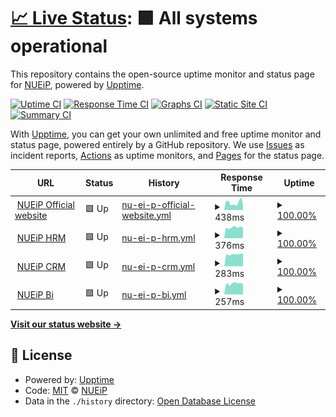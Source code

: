 # [📈 Live Status](https://status.nueip.com): <!--live status--> **🟩 All systems operational**

This repository contains the open-source uptime monitor and status page for [NUEiP](https://status.nueip.com), powered by [Upptime](https://github.com/upptime/upptime).

[![Uptime CI](https://github.com/nueip/upptime/workflows/Uptime%20CI/badge.svg)](https://github.com/nueip/upptime/actions?query=workflow%3A%22Uptime+CI%22)
[![Response Time CI](https://github.com/nueip/upptime/workflows/Response%20Time%20CI/badge.svg)](https://github.com/nueip/upptime/actions?query=workflow%3A%22Response+Time+CI%22)
[![Graphs CI](https://github.com/nueip/upptime/workflows/Graphs%20CI/badge.svg)](https://github.com/nueip/upptime/actions?query=workflow%3A%22Graphs+CI%22)
[![Static Site CI](https://github.com/nueip/upptime/workflows/Static%20Site%20CI/badge.svg)](https://github.com/nueip/upptime/actions?query=workflow%3A%22Static+Site+CI%22)
[![Summary CI](https://github.com/nueip/upptime/workflows/Summary%20CI/badge.svg)](https://github.com/nueip/upptime/actions?query=workflow%3A%22Summary+CI%22)

With [Upptime](https://upptime.js.org), you can get your own unlimited and free uptime monitor and status page, powered entirely by a GitHub repository. We use [Issues](https://github.com/nueip/upptime/issues) as incident reports, [Actions](https://github.com/nueip/upptime/actions) as uptime monitors, and [Pages](https://status.nueip.com) for the status page.

<!--start: status pages-->
<!-- This summary is generated by Upptime (https://github.com/upptime/upptime) -->
<!-- Do not edit this manually, your changes will be overwritten -->
<!-- prettier-ignore -->
| URL | Status | History | Response Time | Uptime |
| --- | ------ | ------- | ------------- | ------ |
| <img alt="" src="https://www.nueip.com/favicon.ico" height="13"> [NUEiP Official website](https://www.nueip.com) | 🟩 Up | [nu-ei-p-official-website.yml](https://github.com/nueip/upptime/commits/HEAD/history/nu-ei-p-official-website.yml) | <details><summary><img alt="Response time graph" src="./graphs/nu-ei-p-official-website/response-time-week.png" height="20"> 438ms</summary><br><a href="https://status.nueip.com/history/nu-ei-p-official-website"><img alt="Response time 741" src="https://img.shields.io/endpoint?url=https%3A%2F%2Fraw.githubusercontent.com%2Fnueip%2Fupptime%2FHEAD%2Fapi%2Fnu-ei-p-official-website%2Fresponse-time.json"></a><br><a href="https://status.nueip.com/history/nu-ei-p-official-website"><img alt="24-hour response time 321" src="https://img.shields.io/endpoint?url=https%3A%2F%2Fraw.githubusercontent.com%2Fnueip%2Fupptime%2FHEAD%2Fapi%2Fnu-ei-p-official-website%2Fresponse-time-day.json"></a><br><a href="https://status.nueip.com/history/nu-ei-p-official-website"><img alt="7-day response time 438" src="https://img.shields.io/endpoint?url=https%3A%2F%2Fraw.githubusercontent.com%2Fnueip%2Fupptime%2FHEAD%2Fapi%2Fnu-ei-p-official-website%2Fresponse-time-week.json"></a><br><a href="https://status.nueip.com/history/nu-ei-p-official-website"><img alt="30-day response time 428" src="https://img.shields.io/endpoint?url=https%3A%2F%2Fraw.githubusercontent.com%2Fnueip%2Fupptime%2FHEAD%2Fapi%2Fnu-ei-p-official-website%2Fresponse-time-month.json"></a><br><a href="https://status.nueip.com/history/nu-ei-p-official-website"><img alt="1-year response time 741" src="https://img.shields.io/endpoint?url=https%3A%2F%2Fraw.githubusercontent.com%2Fnueip%2Fupptime%2FHEAD%2Fapi%2Fnu-ei-p-official-website%2Fresponse-time-year.json"></a></details> | <details><summary><a href="https://status.nueip.com/history/nu-ei-p-official-website">100.00%</a></summary><a href="https://status.nueip.com/history/nu-ei-p-official-website"><img alt="All-time uptime 100.00%" src="https://img.shields.io/endpoint?url=https%3A%2F%2Fraw.githubusercontent.com%2Fnueip%2Fupptime%2FHEAD%2Fapi%2Fnu-ei-p-official-website%2Fuptime.json"></a><br><a href="https://status.nueip.com/history/nu-ei-p-official-website"><img alt="24-hour uptime 100.00%" src="https://img.shields.io/endpoint?url=https%3A%2F%2Fraw.githubusercontent.com%2Fnueip%2Fupptime%2FHEAD%2Fapi%2Fnu-ei-p-official-website%2Fuptime-day.json"></a><br><a href="https://status.nueip.com/history/nu-ei-p-official-website"><img alt="7-day uptime 100.00%" src="https://img.shields.io/endpoint?url=https%3A%2F%2Fraw.githubusercontent.com%2Fnueip%2Fupptime%2FHEAD%2Fapi%2Fnu-ei-p-official-website%2Fuptime-week.json"></a><br><a href="https://status.nueip.com/history/nu-ei-p-official-website"><img alt="30-day uptime 100.00%" src="https://img.shields.io/endpoint?url=https%3A%2F%2Fraw.githubusercontent.com%2Fnueip%2Fupptime%2FHEAD%2Fapi%2Fnu-ei-p-official-website%2Fuptime-month.json"></a><br><a href="https://status.nueip.com/history/nu-ei-p-official-website"><img alt="1-year uptime 100.00%" src="https://img.shields.io/endpoint?url=https%3A%2F%2Fraw.githubusercontent.com%2Fnueip%2Fupptime%2FHEAD%2Fapi%2Fnu-ei-p-official-website%2Fuptime-year.json"></a></details>
| <img alt="" src="https://cloud.nueip.com/assets/img/logo/hrm_logo_service.svg" height="13"> [NUEiP HRM](https://cloud.nueip.com) | 🟩 Up | [nu-ei-p-hrm.yml](https://github.com/nueip/upptime/commits/HEAD/history/nu-ei-p-hrm.yml) | <details><summary><img alt="Response time graph" src="./graphs/nu-ei-p-hrm/response-time-week.png" height="20"> 376ms</summary><br><a href="https://status.nueip.com/history/nu-ei-p-hrm"><img alt="Response time 299" src="https://img.shields.io/endpoint?url=https%3A%2F%2Fraw.githubusercontent.com%2Fnueip%2Fupptime%2FHEAD%2Fapi%2Fnu-ei-p-hrm%2Fresponse-time.json"></a><br><a href="https://status.nueip.com/history/nu-ei-p-hrm"><img alt="24-hour response time 354" src="https://img.shields.io/endpoint?url=https%3A%2F%2Fraw.githubusercontent.com%2Fnueip%2Fupptime%2FHEAD%2Fapi%2Fnu-ei-p-hrm%2Fresponse-time-day.json"></a><br><a href="https://status.nueip.com/history/nu-ei-p-hrm"><img alt="7-day response time 376" src="https://img.shields.io/endpoint?url=https%3A%2F%2Fraw.githubusercontent.com%2Fnueip%2Fupptime%2FHEAD%2Fapi%2Fnu-ei-p-hrm%2Fresponse-time-week.json"></a><br><a href="https://status.nueip.com/history/nu-ei-p-hrm"><img alt="30-day response time 347" src="https://img.shields.io/endpoint?url=https%3A%2F%2Fraw.githubusercontent.com%2Fnueip%2Fupptime%2FHEAD%2Fapi%2Fnu-ei-p-hrm%2Fresponse-time-month.json"></a><br><a href="https://status.nueip.com/history/nu-ei-p-hrm"><img alt="1-year response time 299" src="https://img.shields.io/endpoint?url=https%3A%2F%2Fraw.githubusercontent.com%2Fnueip%2Fupptime%2FHEAD%2Fapi%2Fnu-ei-p-hrm%2Fresponse-time-year.json"></a></details> | <details><summary><a href="https://status.nueip.com/history/nu-ei-p-hrm">100.00%</a></summary><a href="https://status.nueip.com/history/nu-ei-p-hrm"><img alt="All-time uptime 100.00%" src="https://img.shields.io/endpoint?url=https%3A%2F%2Fraw.githubusercontent.com%2Fnueip%2Fupptime%2FHEAD%2Fapi%2Fnu-ei-p-hrm%2Fuptime.json"></a><br><a href="https://status.nueip.com/history/nu-ei-p-hrm"><img alt="24-hour uptime 100.00%" src="https://img.shields.io/endpoint?url=https%3A%2F%2Fraw.githubusercontent.com%2Fnueip%2Fupptime%2FHEAD%2Fapi%2Fnu-ei-p-hrm%2Fuptime-day.json"></a><br><a href="https://status.nueip.com/history/nu-ei-p-hrm"><img alt="7-day uptime 100.00%" src="https://img.shields.io/endpoint?url=https%3A%2F%2Fraw.githubusercontent.com%2Fnueip%2Fupptime%2FHEAD%2Fapi%2Fnu-ei-p-hrm%2Fuptime-week.json"></a><br><a href="https://status.nueip.com/history/nu-ei-p-hrm"><img alt="30-day uptime 100.00%" src="https://img.shields.io/endpoint?url=https%3A%2F%2Fraw.githubusercontent.com%2Fnueip%2Fupptime%2FHEAD%2Fapi%2Fnu-ei-p-hrm%2Fuptime-month.json"></a><br><a href="https://status.nueip.com/history/nu-ei-p-hrm"><img alt="1-year uptime 100.00%" src="https://img.shields.io/endpoint?url=https%3A%2F%2Fraw.githubusercontent.com%2Fnueip%2Fupptime%2FHEAD%2Fapi%2Fnu-ei-p-hrm%2Fuptime-year.json"></a></details>
| <img alt="" src="https://cloud.nueip.com/assets/img/logo/crm_logo_service.svg" height="13"> [NUEiP CRM](https://crm.nueip.com) | 🟩 Up | [nu-ei-p-crm.yml](https://github.com/nueip/upptime/commits/HEAD/history/nu-ei-p-crm.yml) | <details><summary><img alt="Response time graph" src="./graphs/nu-ei-p-crm/response-time-week.png" height="20"> 283ms</summary><br><a href="https://status.nueip.com/history/nu-ei-p-crm"><img alt="Response time 242" src="https://img.shields.io/endpoint?url=https%3A%2F%2Fraw.githubusercontent.com%2Fnueip%2Fupptime%2FHEAD%2Fapi%2Fnu-ei-p-crm%2Fresponse-time.json"></a><br><a href="https://status.nueip.com/history/nu-ei-p-crm"><img alt="24-hour response time 300" src="https://img.shields.io/endpoint?url=https%3A%2F%2Fraw.githubusercontent.com%2Fnueip%2Fupptime%2FHEAD%2Fapi%2Fnu-ei-p-crm%2Fresponse-time-day.json"></a><br><a href="https://status.nueip.com/history/nu-ei-p-crm"><img alt="7-day response time 283" src="https://img.shields.io/endpoint?url=https%3A%2F%2Fraw.githubusercontent.com%2Fnueip%2Fupptime%2FHEAD%2Fapi%2Fnu-ei-p-crm%2Fresponse-time-week.json"></a><br><a href="https://status.nueip.com/history/nu-ei-p-crm"><img alt="30-day response time 258" src="https://img.shields.io/endpoint?url=https%3A%2F%2Fraw.githubusercontent.com%2Fnueip%2Fupptime%2FHEAD%2Fapi%2Fnu-ei-p-crm%2Fresponse-time-month.json"></a><br><a href="https://status.nueip.com/history/nu-ei-p-crm"><img alt="1-year response time 242" src="https://img.shields.io/endpoint?url=https%3A%2F%2Fraw.githubusercontent.com%2Fnueip%2Fupptime%2FHEAD%2Fapi%2Fnu-ei-p-crm%2Fresponse-time-year.json"></a></details> | <details><summary><a href="https://status.nueip.com/history/nu-ei-p-crm">100.00%</a></summary><a href="https://status.nueip.com/history/nu-ei-p-crm"><img alt="All-time uptime 100.00%" src="https://img.shields.io/endpoint?url=https%3A%2F%2Fraw.githubusercontent.com%2Fnueip%2Fupptime%2FHEAD%2Fapi%2Fnu-ei-p-crm%2Fuptime.json"></a><br><a href="https://status.nueip.com/history/nu-ei-p-crm"><img alt="24-hour uptime 100.00%" src="https://img.shields.io/endpoint?url=https%3A%2F%2Fraw.githubusercontent.com%2Fnueip%2Fupptime%2FHEAD%2Fapi%2Fnu-ei-p-crm%2Fuptime-day.json"></a><br><a href="https://status.nueip.com/history/nu-ei-p-crm"><img alt="7-day uptime 100.00%" src="https://img.shields.io/endpoint?url=https%3A%2F%2Fraw.githubusercontent.com%2Fnueip%2Fupptime%2FHEAD%2Fapi%2Fnu-ei-p-crm%2Fuptime-week.json"></a><br><a href="https://status.nueip.com/history/nu-ei-p-crm"><img alt="30-day uptime 100.00%" src="https://img.shields.io/endpoint?url=https%3A%2F%2Fraw.githubusercontent.com%2Fnueip%2Fupptime%2FHEAD%2Fapi%2Fnu-ei-p-crm%2Fuptime-month.json"></a><br><a href="https://status.nueip.com/history/nu-ei-p-crm"><img alt="1-year uptime 100.00%" src="https://img.shields.io/endpoint?url=https%3A%2F%2Fraw.githubusercontent.com%2Fnueip%2Fupptime%2FHEAD%2Fapi%2Fnu-ei-p-crm%2Fuptime-year.json"></a></details>
| <img alt="" src="https://cloud.nueip.com/assets/img/logo/bi_logo_service.svg" height="13"> [NUEiP Bi](https://bi.nueip.com) | 🟩 Up | [nu-ei-p-bi.yml](https://github.com/nueip/upptime/commits/HEAD/history/nu-ei-p-bi.yml) | <details><summary><img alt="Response time graph" src="./graphs/nu-ei-p-bi/response-time-week.png" height="20"> 257ms</summary><br><a href="https://status.nueip.com/history/nu-ei-p-bi"><img alt="Response time 236" src="https://img.shields.io/endpoint?url=https%3A%2F%2Fraw.githubusercontent.com%2Fnueip%2Fupptime%2FHEAD%2Fapi%2Fnu-ei-p-bi%2Fresponse-time.json"></a><br><a href="https://status.nueip.com/history/nu-ei-p-bi"><img alt="24-hour response time 247" src="https://img.shields.io/endpoint?url=https%3A%2F%2Fraw.githubusercontent.com%2Fnueip%2Fupptime%2FHEAD%2Fapi%2Fnu-ei-p-bi%2Fresponse-time-day.json"></a><br><a href="https://status.nueip.com/history/nu-ei-p-bi"><img alt="7-day response time 257" src="https://img.shields.io/endpoint?url=https%3A%2F%2Fraw.githubusercontent.com%2Fnueip%2Fupptime%2FHEAD%2Fapi%2Fnu-ei-p-bi%2Fresponse-time-week.json"></a><br><a href="https://status.nueip.com/history/nu-ei-p-bi"><img alt="30-day response time 247" src="https://img.shields.io/endpoint?url=https%3A%2F%2Fraw.githubusercontent.com%2Fnueip%2Fupptime%2FHEAD%2Fapi%2Fnu-ei-p-bi%2Fresponse-time-month.json"></a><br><a href="https://status.nueip.com/history/nu-ei-p-bi"><img alt="1-year response time 236" src="https://img.shields.io/endpoint?url=https%3A%2F%2Fraw.githubusercontent.com%2Fnueip%2Fupptime%2FHEAD%2Fapi%2Fnu-ei-p-bi%2Fresponse-time-year.json"></a></details> | <details><summary><a href="https://status.nueip.com/history/nu-ei-p-bi">100.00%</a></summary><a href="https://status.nueip.com/history/nu-ei-p-bi"><img alt="All-time uptime 100.00%" src="https://img.shields.io/endpoint?url=https%3A%2F%2Fraw.githubusercontent.com%2Fnueip%2Fupptime%2FHEAD%2Fapi%2Fnu-ei-p-bi%2Fuptime.json"></a><br><a href="https://status.nueip.com/history/nu-ei-p-bi"><img alt="24-hour uptime 100.00%" src="https://img.shields.io/endpoint?url=https%3A%2F%2Fraw.githubusercontent.com%2Fnueip%2Fupptime%2FHEAD%2Fapi%2Fnu-ei-p-bi%2Fuptime-day.json"></a><br><a href="https://status.nueip.com/history/nu-ei-p-bi"><img alt="7-day uptime 100.00%" src="https://img.shields.io/endpoint?url=https%3A%2F%2Fraw.githubusercontent.com%2Fnueip%2Fupptime%2FHEAD%2Fapi%2Fnu-ei-p-bi%2Fuptime-week.json"></a><br><a href="https://status.nueip.com/history/nu-ei-p-bi"><img alt="30-day uptime 100.00%" src="https://img.shields.io/endpoint?url=https%3A%2F%2Fraw.githubusercontent.com%2Fnueip%2Fupptime%2FHEAD%2Fapi%2Fnu-ei-p-bi%2Fuptime-month.json"></a><br><a href="https://status.nueip.com/history/nu-ei-p-bi"><img alt="1-year uptime 100.00%" src="https://img.shields.io/endpoint?url=https%3A%2F%2Fraw.githubusercontent.com%2Fnueip%2Fupptime%2FHEAD%2Fapi%2Fnu-ei-p-bi%2Fuptime-year.json"></a></details>

<!--end: status pages-->

[**Visit our status website →**](https://status.nueip.com)

## 📄 License

- Powered by: [Upptime](https://github.com/upptime/upptime)
- Code: [MIT](./LICENSE) © [NUEiP](https://status.nueip.com)
- Data in the `./history` directory: [Open Database License](https://opendatacommons.org/licenses/odbl/1-0/)
